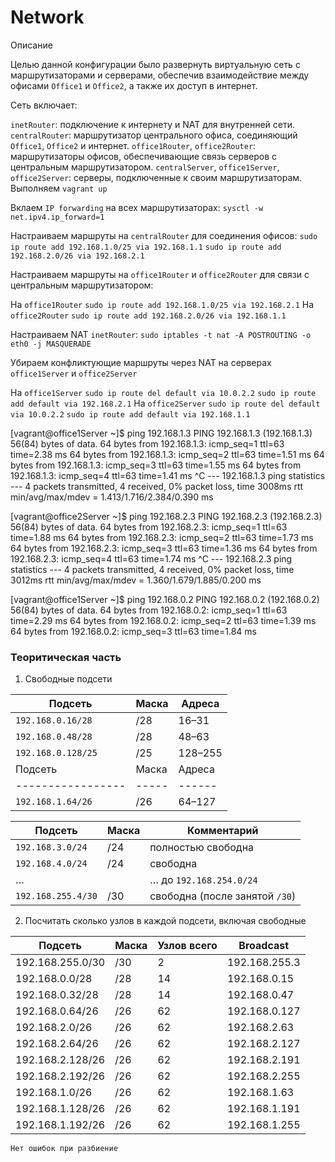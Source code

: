 # Network

Описание 

Целью данной конфигурации было развернуть виртуальную сеть с маршрутизаторами и серверами, обеспечив взаимодействие между офисами `Office1` и `Office2`, а также их доступ в интернет.

Сеть включает:

`inetRouter`: подключение к интернету и NAT для внутренней сети.
`centralRouter`: маршрутизатор центрального офиса, соединяющий
`Office1`, `Office2` и интернет. `office1Router`, `office2Router`: маршрутизаторы офисов, обеспечивающие связь серверов с центральным маршрутизатором.
`centralServer`, `office1Server`, `office2Server`: серверы, подключенные к своим маршрутизаторам.
Выполняем `vagrant up`

Вклаем `IP forwarding` на всех маршрутизаторах: `sysctl -w net.ipv4.ip_forward=1`

Настраиваем маршруты на `centralRouter` для соединения офисов: `sudo ip route add 192.168.1.0/25 via 192.168.1.1` `sudo ip route add 192.168.2.0/26 via 192.168.2.1`

Настраиваем маршруты на `office1Router` и `office2Router` для связи с центральным маршрутизатором:

На `office1Router` `sudo ip route add 192.168.1.0/25 via 192.168.2.1` На `office2Router` `sudo ip route add 192.168.2.0/26 via 192.168.1.1`

Настраиваем NAT `inetRouter`: `sudo iptables -t nat -A POSTROUTING -o eth0 -j MASQUERADE`

Убираем конфликтующие маршруты через NAT на серверах `office1Server` и `office2Server`

На `office1Server` `sudo ip route del default via 10.0.2.2` `sudo ip route add default via 192.168.2.1` На `office2Server` `sudo ip route del default via 10.0.2.2` `sudo ip route add default via 192.168.1.1`

[vagrant@office1Server ~]$ ping 192.168.1.3 PING 192.168.1.3 (192.168.1.3) 56(84) bytes of data. 64 bytes from 192.168.1.3: icmp_seq=1 ttl=63 time=2.38 ms 64 bytes from 192.168.1.3: icmp_seq=2 ttl=63 time=1.51 ms 64 bytes from 192.168.1.3: icmp_seq=3 ttl=63 time=1.55 ms 64 bytes from 192.168.1.3: icmp_seq=4 ttl=63 time=1.41 ms ^C --- 192.168.1.3 ping statistics --- 4 packets transmitted, 4 received, 0% packet loss, time 3008ms rtt min/avg/max/mdev = 1.413/1.716/2.384/0.390 ms

[vagrant@office2Server ~]$ ping 192.168.2.3 PING 192.168.2.3 (192.168.2.3) 56(84) bytes of data. 64 bytes from 192.168.2.3: icmp_seq=1 ttl=63 time=1.88 ms 64 bytes from 192.168.2.3: icmp_seq=2 ttl=63 time=1.73 ms 64 bytes from 192.168.2.3: icmp_seq=3 ttl=63 time=1.36 ms 64 bytes from 192.168.2.3: icmp_seq=4 ttl=63 time=1.74 ms ^C --- 192.168.2.3 ping statistics --- 4 packets transmitted, 4 received, 0% packet loss, time 3012ms rtt min/avg/max/mdev = 1.360/1.679/1.885/0.200 ms

[vagrant@office1Server ~]$ ping 192.168.0.2 PING 192.168.0.2 (192.168.0.2) 56(84) bytes of data. 64 bytes from 192.168.0.2: icmp_seq=1 ttl=63 time=2.29 ms 64 bytes from 192.168.0.2: icmp_seq=2 ttl=63 time=1.39 ms 64 bytes from 192.168.0.2: icmp_seq=3 ttl=63 time=1.84 ms

### Теоритическая часть
1. Свободные подсети
   
| Подсеть            | Маска | Адреса  |
| ------------------ | ----- | ------- |
| `192.168.0.16/28`  | /28   | 16–31   |
| `192.168.0.48/28`  | /28   | 48–63   |
| `192.168.0.128/25` | /25   | 128–255 |
| Подсеть            | Маска | Адреса |
| -----------------  | ----- | ------ |
| `192.168.1.64/26`  | /26   | 64–127 |

| Подсеть            | Маска | Комментарий                    |
| ------------------ | ----- | ------------------------------ |
| `192.168.3.0/24`   | /24   | полностью свободна             |
| `192.168.4.0/24`   | /24   | свободна                       |
| …                  |       | … до `192.168.254.0/24`        |
| `192.168.255.4/30` | /30   | свободна (после занятой `/30`) |


2. Посчитать сколько узлов в каждой подсети, включая свободные
   
| Подсеть          | Маска | Узлов всего | Broadcast     |
| ---------------- | ----- | ----------- | ------------- |
| 192.168.255.0/30 | /30   | 2           | 192.168.255.3 |
| 192.168.0.0/28   | /28   | 14          | 192.168.0.15  |
| 192.168.0.32/28  | /28   | 14          | 192.168.0.47  |
| 192.168.0.64/26  | /26   | 62          | 192.168.0.127 |
| 192.168.2.0/26   | /26   | 62          | 192.168.2.63  |
| 192.168.2.64/26  | /26   | 62          | 192.168.2.127 |
| 192.168.2.128/26 | /26   | 62          | 192.168.2.191 |
| 192.168.2.192/26 | /26   | 62          | 192.168.2.255 |
| 192.168.1.0/26   | /26   | 62          | 192.168.1.63  |
| 192.168.1.128/26 | /26   | 62          | 192.168.1.191 |
| 192.168.1.192/26 | /26   | 62          | 192.168.1.255 |

`Нет ошибок при разбиение`
